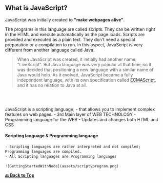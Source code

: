 ## What is JavaScript?

JavaScript was initially created to **"make webpages alive"**.

The programs in this language are called scripts. They can be written right in the HTML and execute automatically as the page 
loads.
Scripts are provided and executed as a plain text. They don't need a special preparation or a compilation to run.
In this aspect, JavaScript is very different from another language called Java.
<br>

> When JavaScript was created, it initially had another name: "LiveScript". But Java language was very popular at that time, 
> so it was decided that positioning a new language with a similar name of Java would help.
> As it evolved, JavaScript became a fully independent language, with its own specification called [ECMAScript](https://github.com/shravankb/ECMAScript-Specifications), 
> and it has no relation to Java at all.

<br>
<br>

JavaScript is a scripting language; 
    - that allows you to implement complex features on web pages.
    - 3rd Main layer of WEB TECHNOLOGY
    - Programming language for the WEB
    - Updates and changes both HTML and CSS

#### Scripting language & Programming language

    - Scripting languages are rather interpreted and not compiled; Programming languages are compiled.
    - All Scripting languages are Programming languages

    ![GettingStartedWithNode](assets/scriptvprogram.png)

**[ :back: Back to Top](#table-of-contents)**